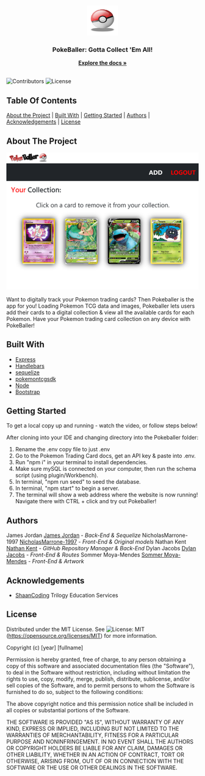 <br/>
<p align="center">
  <a href="https://github.com/CodeWarrior-debug/PokeBaller">
    <img src="https://github.com/CodeWarrior-debug/PokeBaller/blob/main/public/images/pokeball.png?raw=true" alt="Logo" width="80" height="80">
  </a>

  <h3 align="center">PokeBaller: Gotta Collect 'Em All!</h3>

  <p align="center">
    <a href="https://github.com/CodeWarrior-debug/PokeBaller"><strong>Explore the docs »</strong></a>
    <br/>
    <br/>
  </p>
</p>

![Contributors](https://img.shields.io/github/contributors/CodeWarrior-debug/PokeBaller?color=dark-green) ![License](https://img.shields.io/github/license/CodeWarrior-debug/PokeBaller) 

## Table Of Contents
[About the Project](#about-the-project) | [Built With](#built-with) | [Getting Started](#getting-started) | [Authors](#authors) | [Acknowledgements](#acknowledgements) | [License](#license)

## About The Project
![Screen Shot](https://github.com/CodeWarrior-debug/PokeBaller/blob/main/public/images/Pokeballer_Rep_Pic.png?raw=true)

Want to digitally track your Pokemon trading cards? Then Pokeballer is the app for you! Loading Pokemon TCG data and images, Pokeballer lets users add their cards to a digital collection & view all the available cards for each Pokemon. Have your Pokemon trading card collection on any device with PokeBaller!

## Built With

* [Express](https://expressjs.com/)
* [Handlebars](https://handlebarsjs.com/)
* [sequelize](https://sequelize.org/)
* [pokemontcgsdk](https://pokemontcg.io/)
* [Node](https://nodejs.org/en/)
* [Bootstrap](https://getbootstrap.com/)

## Getting Started

To get a local copy up and running - watch the video, or follow steps below! 

After cloning into your IDE and changing directory into the Pokeballer folder:

1) Rename the .env copy file to just .env
2) Go to the Pokemon Trading Card docs, get an API key & paste into .env.
3) Run "npm i" in your terminal to install dependencies.
4) Make sure mySQL is connected on your computer, then run the schema script (using plugin/Workbench).
5) In terminal, "npm run seed" to seed the database.
6) In terminal, "npm start" to begin a server.
7) The terminal will show a web address where the website is now running! Navigate there with CTRL + click and try out Pokeballer!

## Authors

James Jordan  [James Jordan](https://github.com/CodeWarrior-debug) - *Back-End & Sequelize*
NicholasMarrone-1997  [NicholasMarrone-1997](https://github.com/NicholasMarrone-1997) - *Front-End & Original models*
Nathan Kent  [Nathan Kent](https://github.com/ngkent75) - *GitHub Repository Manager & Back-End*
Dylan Jacobs  [Dylan Jacobs](https://github.com/dylanjacobb) - *Front-End & Routes*
Sommer Moya-Mendes  [Sommer Moya-Mendes](https://github.com/smoyamendez) - *Front-End & Artwork*

## Acknowledgements

* [ShaanCoding](https://github.com/ShaanCoding/)
Trilogy Education Services

## License

Distributed under the MIT License. See ![License: MIT](https://img.shields.io/badge/License-MIT-yellow.svg)(https://opensource.org/licenses/MIT) for more information.

Copyright (c) [year] [fullname]

Permission is hereby granted, free of charge, to any person obtaining a copy
of this software and associated documentation files (the "Software"), to deal
in the Software without restriction, including without limitation the rights
to use, copy, modify, merge, publish, distribute, sublicense, and/or sell
copies of the Software, and to permit persons to whom the Software is
furnished to do so, subject to the following conditions:

The above copyright notice and this permission notice shall be included in all
copies or substantial portions of the Software.

THE SOFTWARE IS PROVIDED "AS IS", WITHOUT WARRANTY OF ANY KIND, EXPRESS OR
IMPLIED, INCLUDING BUT NOT LIMITED TO THE WARRANTIES OF MERCHANTABILITY,
FITNESS FOR A PARTICULAR PURPOSE AND NONINFRINGEMENT. IN NO EVENT SHALL THE
AUTHORS OR COPYRIGHT HOLDERS BE LIABLE FOR ANY CLAIM, DAMAGES OR OTHER
LIABILITY, WHETHER IN AN ACTION OF CONTRACT, TORT OR OTHERWISE, ARISING FROM,
OUT OF OR IN CONNECTION WITH THE SOFTWARE OR THE USE OR OTHER DEALINGS IN THE
SOFTWARE.





